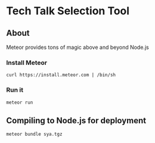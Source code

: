 # Tech Talk Selection Tool

## About

Meteor provides tons of magic above and beyond Node.js

### Install Meteor

    curl https://install.meteor.com | /bin/sh

### Run it

    meteor run

## Compiling to Node.js for deployment

    meteor bundle sya.tgz

